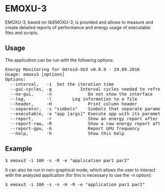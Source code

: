 EMOXU-3
==============

EMOXU-3, based on libEMOXU-3, is provided and allows to measure and create detailed reports of performance and energy usage of executable files and scripts. 

Usage
--------------

The application can be run with the following options:

<pre>
Energy Monitoring for Odroid-XU3 v0.0.9 - 29.09.2016
Usage: emoxu3 [options]
Options:
  --interval,   -i <time in ms> Set the iteration time
  --gui-cycles, -g <n>          Interval cycles needed to refresh the GUI
  --no-gui,     -n              Do not show the interface
  --log,        -l <file>       Log information to a file
  --header,     -H              Print column header
  --separator,  -s "simbols"    Simbols that separate parameters in the log
  --executable, -e "app [args]" Execute app with its parameters
  --report,     -r              Show an energy report after execution
  --report-raw, -R              Show a raw energy report after execution
  --report-gpu, -G              Report GPU frequency
  --help,       -h              Show this help
</pre>

Example
--------------

<pre>
$ emoxu3 -i 100 -s -R -e "application par1 par2"
</pre>

It can also be run in non-graphical mode, which allows the user to interact with
the analyzed application (for this is necessary to use the -n option):

<pre>
$ emoxu3 -i 100 -s -n -H -R -e "application par1 par2"
</pre>
